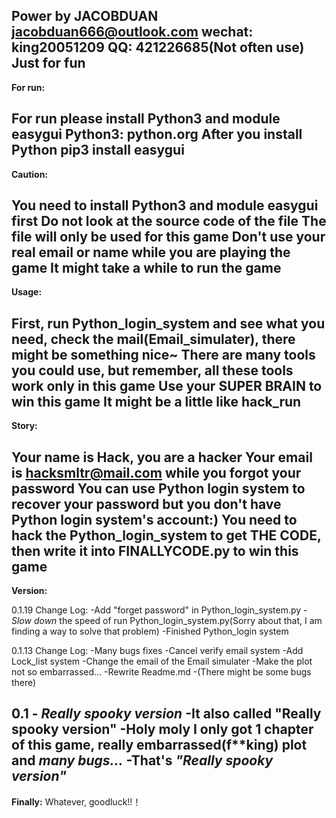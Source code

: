 Power by JACOBDUAN
jacobduan666@outlook.com
wechat: king20051209
QQ: 421226685(Not often use)
Just for fun
------------------------------------------------------------------------------------
**For run:**

For run please install Python3 and module easygui
Python3:
python.org
After you install Python
pip3 install easygui
------------------------------------------------------------------------------------
**Caution:**

You need to install Python3 and module easygui first
Do not look at the source code of the file
The file will only be used for this game
Don't use your real email or name while you are playing the game
It might take a while to run the game
------------------------------------------------------------------------------------
**Usage:**

First, run Python_login_system and see what you need, check the mail(Email_simulater), there might be something nice~
There are many tools you could use, but remember, all these tools work only in this game
Use your SUPER BRAIN to win this game
It might be a little like hack_run
------------------------------------------------------------------------------------
**Story:**

Your name is Hack, you are a hacker
Your email is hacksmltr@mail.com while you forgot your password
You can use Python login system to recover your password but you don't have Python login system's account:)
You need to hack the Python_login_system to get THE CODE, then write it into FINALLYCODE.py to win this game
------------------------------------------------------------------------------------
**Version:**

0.1.19
Change Log:
-Add "forget password" in Python_login_system.py
-*Slow down* the speed of run Python_login_system.py(Sorry about that, I am finding a way to solve that problem)
-Finished Python_login system

0.1.13
Change Log:
-Many bugs fixes
-Cancel verify email system
-Add Lock_list system
-Change the email of the Email simulater
-Make the plot not so embarrassed...
-Rewrite Readme.md
-(There might be some bugs there)
                                                                                                                                    
0.1 - *Really spooky version*
-It also called "Really spooky version"
-Holy moly I only got 1 chapter of this game, really embarrassed(f\*\*king) plot and *many bugs...*
-That's *"Really spooky version"*
------------------------------------------------------------------------------------
**Finally:**
Whatever, goodluck!!！
